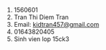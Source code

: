 1. 1560601
2. Tran Thi Diem Tran
3. Email: kidtran457@gmail.com
4. 01643820405
5. Sinh vien lop 15ck3
